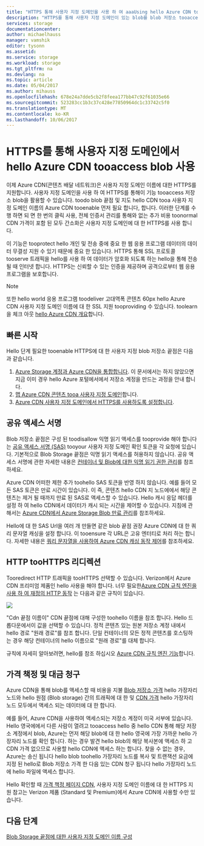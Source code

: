 ```yaml
---
title: "HTTPS 통해 사용자 지정 도메인을 사용 하 여 aaaUsing hello Azure CDN tooaccess blob"
description: "HTTPS를 통해 사용자 지정 도메인이 있는 blob를 blob 저장소 tooaccess toointegrate hello Azure CDN 방법을 알아봅니다"
services: storage
documentationcenter: 
author: michaelhauss
manager: vamshik
editor: tysonn
ms.assetid: 
ms.service: storage
ms.workload: storage
ms.tgt_pltfrm: na
ms.devlang: na
ms.topic: article
ms.date: 05/04/2017
ms.author: mihauss
ms.openlocfilehash: 678e24a7dde5cb2f8feea177bb47c92f61035e66
ms.sourcegitcommit: 523283cc1b3c37c428e77850964dc1c33742c5f0
ms.translationtype: MT
ms.contentlocale: ko-KR
ms.lasthandoff: 10/06/2017
---
```

# <a name="using-hello-azure-cdn-tooaccess-blobs-with-custom-domains-over-https"></a>HTTPS를 통해 사용자 지정 도메인에서 hello Azure CDN tooaccess blob 사용

이제 Azure CDN(콘텐츠 배달 네트워크)은 사용자 지정 도메인 이름에 대한 HTTPS를 지원합니다.
사용자 지정 도메인을 사용 하 여 HTTPS를 통해이 기능 tooaccess 저장소 blob을 활용할 수 있습니다. toodo blob 끝점 및 지도 hello CDN tooa 사용자 지정 도메인 이름의 Azure CDN tooenable 먼저 필요 합니다, 합니다. 이러한 단계를 수행 하면 되 면 한 번의 클릭 사용, 전체 인증서 관리를 통해와 없는 추가 비용 toonormal CDN 가격이 포함 된 모두 간소화은 사용자 지정 도메인에 대 한 HTTPS를 사용 합니다.

이 기능은 tooprotect hello 개인 및 전송 중에 중요 한 웹 응용 프로그램 데이터의 데이터 무결성 지원 수 있기 때문에 중요 한 있습니다. HTTPS 통해 SSL 프로토콜 tooserve 트래픽을 hello를 사용 하 여 데이터가 암호화 되도록 하는 hello을 통해 전송 될 때 인터넷 합니다. HTTPS는 신뢰할 수 있는 인증을 제공하며 공격으로부터 웹 응용 프로그램을 보호합니다.

> [!NOTE]
> 또한 hello world 응용 프로그램 toodeliver 고대역폭 콘텐츠 60px hello Azure CDN 사용자 지정 도메인 이름에 대 한 SSL 지원 tooproviding 수 있습니다.
> toolearn을 체크 아웃 [hello Azure CDN 개요](../cdn/cdn-overview.md)합니다.
>
>

## <a name="quick-start"></a>빠른 시작

Hello 단계 필요한 tooenable HTTPS에 대 한 사용자 지정 blob 저장소 끝점은 다음과 같습니다.

1.  [Azure Storage 계정과 Azure CDN을 통합합니다](../cdn/cdn-create-a-storage-account-with-cdn.md).
    이 문서에서는 하지 않았으면 지금 이미 경우 hello Azure 포털에서에서 저장소 계정을 만드는 과정을 안내 합니다.
2.  [맵 Azure CDN 콘텐츠 tooa 사용자 지정 도메인](../cdn/cdn-map-content-to-custom-domain.md)합니다.
3.  [Azure CDN 사용자 지정 도메인에서 HTTPS를 사용하도록 설정합니다](../cdn/cdn-custom-ssl.md).

## <a name="shared-access-signatures"></a>공유 액세스 서명

Blob 저장소 끝점은 구성 된 toodisallow 익명 읽기 액세스를 tooprovide 해야 합니다는 [공유 액세스 서명 (SAS)](storage-dotnet-shared-access-signature-part-1.md) tooyour 사용자 지정 도메인 확인 토큰을 각 요청에 있습니다. 기본적으로 Blob Storage 끝점은 익명 읽기 액세스를 허용하지 않습니다. 공유 액세스 서명에 관한 자세한 내용은 [컨테이너 및 Blob에 대한 익명 읽기 권한 관리](storage-manage-access-to-resources.md)를 참조하세요.

Azure CDN 어떠한 제한 추가 toohello SAS 토큰을 반영 하지 않습니다. 예를 들어 모든 SAS 토큰은 만료 시간이 있습니다. 이 즉, 콘텐츠 hello CDN 지 노드에에서 해당 콘텐츠는 제거 될 때까지 만료 된 SAS로 액세스할 수 있습니다. Hello 캐시 응답 헤더를 설정 하 여 hello CDN에서 데이터가 캐시 되는 시간을 제어할 수 있습니다. 지침에 관해서는 [Azure CDN에서 Azure Storage Blob 만료 관리](../cdn/cdn-manage-expiration-of-blob-content.md)를 참조하세요.

Hello에 대 한 SAS Url을 여러 개 만들면 같은 blob 끝점 권장 Azure CDN에 대 한 쿼리 문자열 캐싱을 설정 합니다. 이 tooensure 각 URL은 고유 엔터티로 처리 하는 합니다. 자세한 내용은 [쿼리 문자열을 사용하여 Azure CDN 캐싱 동작 제어](../cdn/cdn-query-string.md)를 참조하세요.

## <a name="http-toohttps-redirection"></a>HTTP tooHTTPS 리디렉션

Tooredirect HTTP 트래픽을 tooHTTPS 선택할 수 있습니다. Verizon에서 Azure CDN 프리미엄 제품인 hello 사용을 해야 합니다. 너무 필요한[Azure CDN 규칙 엔진을 사용 하 여 재정의 HTTP 동작](../cdn/cdn-rules-engine.md) 는 다음과 같은 규칙이 있습니다.

![](./media/storage-https-custom-domain-cdn/redirect-to-https.png)

"Cdn 끝점 이름이" CDN 끝점에 대해 구성한 toohello 이름을 참조 합니다. Hello 드롭다운에서이 값을 선택할 수 있습니다. 정적 콘텐츠 있는 원본 저장소 계정 내에서 hello 경로 "원래 경로"를 참조 합니다.
단일 컨테이너의 모든 정적 콘텐츠를 호스팅하는 경우 해당 컨테이너의 hello 이름으로 "원래 경로"를 대체 합니다.

규칙에 자세히 알아보려면, hello를 참조 하십시오 [Azure CDN 규칙 엔진 기능](../cdn/cdn-rules-engine-reference-features.md)합니다.

## <a name="pricing-and-billing"></a>가격 책정 및 대금 청구

Azure CDN을 통해 blob를 액세스할 때 비용을 지불 [Blob 저장소 가격](https://azure.microsoft.com/pricing/details/storage/blobs/) hello 가장자리 노드와 hello 원점 (Blob storage) 간의 트래픽에 대 한 및 [CDN 가격](https://azure.microsoft.com/pricing/details/cdn/) hello 가장자리 노드 모두에서 액세스 되는 데이터에 대 한 합니다.

예를 들어, Azure CDN을 사용하여 액세스되는 저장소 계정이 미국 서부에 있습니다. Hello 영국에에서 다른 사람이 열려고 tooaccess hello 중 hello CDN 통해 해당 저장소 계정에서 blob, Azure는 먼저 해당 blob에 대 한 hello 영국에 가장 가까운 hello 가장자리 노드를 확인 합니다. 하는 경우 발견 hello blob의 해당 복사본에 액세스 하 고 CDN 가격 없으므로 사용할 hello CDN에 액세스 하는 합니다. 찾을 수 없는 경우, Azure는 송신 됩니다 hello blob toohello 가장자리 노드를 복사 및 트랜잭션 요금에 지정 된 hello로 Blob 저장소 가격 한 다음 있는 CDN 청구 됩니다 hello 가장자리 노드에 hello 파일에 액세스 합니다.

Hello 확인할 때 [가격 책정 페이지 CDN](https://azure.microsoft.com/pricing/details/cdn/), 사용자 지정 도메인 이름에 대 한 HTTPS 지원 참고는 Verizon 제품 (Standard 및 Premium)에서 Azure CDN에 사용할 수만 있습니다.

## <a name="next-steps"></a>다음 단계

[Blob Storage 끝점에 대한 사용자 지정 도메인 이름 구성](storage-custom-domain-name.md)
